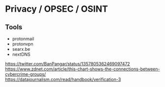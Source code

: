 # Privacy / OPSEC / OSINT

## Tools

- protonmail
- protonvpn
- searx.be
- nextDNS

https://twitter.com/BanPangar/status/1357805362469097472
https://www.zdnet.com/article/this-chart-shows-the-connections-between-cybercrime-groups/
https://datajournalism.com/read/handbook/verification-3